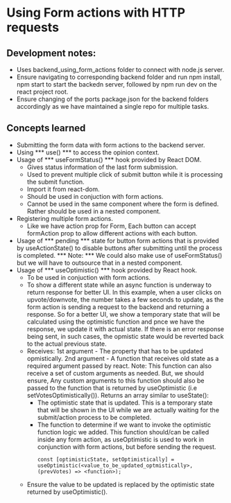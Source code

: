# Using Form actions with HTTP requests

## Development notes:
  * Uses backend_using_form_actions folder to connect with node.js server.
  * Ensure navigating to corresponding backend folder and run npm install,
    npm start to start the backedn server, followed by npm run dev on the react
    project root.
  * Ensure changing of the ports package.json for the backend folders
    accordingly as we have maintained a single repo for multiple tasks.

## Concepts learned
  * Submitting the form data with form actions to the backend server.
  * Using *** use() *** to access the opinion context.
  * Usage of *** useFormStatus() ***  hook provided by React DOM.
    * Gives status information of the last form submission.
    * Used to prevent multiple click of submit button while it is processing the
    submit function.
    * Import it from react-dom.
    * Should be used in conjuction with form actions.
    * Cannot be used in the same component where the form is defined. Rather
    should be used in a nested component.
  * Registering multiple form actions.
    * Like we have action prop for Form, Each button can accept formAction prop
      to allow different actions with each button.
  * Usage of *** pending *** state for button form actions that is provided by
    useActionState() to disable buttons after submitting until the process is
    completed.
    *** Note: ***
    We could also make use of useFormStatus() but we will have to outsource that
    in a nested component.
  * Usage of *** useOptimistic() *** hook provided by React hook.
    * To be used in conjuction with form actions.
    * To show a different state while an async function is underway to return
      response for better UI.
      In this example, when a user clicks on upvote/downvote, the number takes a
      few seconds to update, as the form action is sending a request to the backend
      and returning a response. So for a better UI, we show a temporary state that
      will be calculated using the optimistic function and pnce we have the
      response, we update it with actual state. If there is an error response
      being sent, in such cases, the opmistic state would be reverted back to the
      actual previous state.
    * Receives:
      1st argument - The property that has to be updated opmistically.
      2nd argument - A function that receives old state as a required argument
        passed by react.
        Note: This function can also receive a set of custom arguments as needed.
        But, we should ensure, Any custom arguments to this function should also
        be passed to the function that is returned by useOptimistic
        (i.e setVotesOptimistically()).
      Returns an array similar to useState():
      - The optimistic state that is updated. This is a temporary state that will
        be shown in the UI while we are actually waiting for the submit/action
        process to be completed.
      - The function to determine if we want to invoke the optimistic function
        logic we added. This function should/can be called inside any form action,
        as useOptimistic is used to work in conjunction with form actions, but
        before sending the request.
        ```
        const [optimisticState, setOptimistically] =
        useOptimistic(<value_to_be_updated_optmistically>,(prevVotes) => <function>);
        ```
    * Ensure the value to be updated is replaced by the optimistic state
      returned by useOptimistic().



